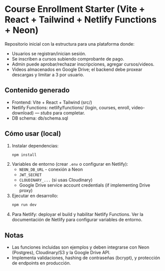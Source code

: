 # Course Enrollment Starter (Vite + React + Tailwind + Netlify Functions + Neon)

Repositorio inicial con la estructura para una plataforma donde:
- Usuarios se registran/inician sesión.
- Se inscriben a cursos subiendo comprobante de pago.
- Admin puede aprobar/rechazar inscripciones, agregar cursos/videos.
- Videos almacenados en Google Drive; el backend debe proxear descargas y limitar a 3 por usuario.

## Contenido generado
- Frontend: Vite + React + Tailwind (src/)
- Netlify Functions: netlify/functions/ (login, courses, enroll, video-download) — *stubs* para completar.
- DB schema: db/schema.sql

## Cómo usar (local)
1. Instalar dependencias:
   ```bash
   npm install
   ```
2. Variables de entorno (crear `.env` o configurar en Netlify):
   - `NEON_DB_URL` - conexión a Neon
   - `JWT_SECRET`
   - `CLOUDINARY_...` (si usas Cloudinary)
   - Google Drive service account credentials (if implementing Drive proxy)
3. Ejecutar en desarrollo:
   ```bash
   npm run dev
   ```
4. Para Netlify: deployar el build y habilitar Netlify Functions. Ver la documentación de Netlify para configurar variables de entorno.

## Notas
- Las funciones incluidas son ejemplos y deben integrarse con Neon (Postgres), Cloudinary/S3 y la Google Drive API.
- Implementa validaciones, hashing de contraseñas (bcrypt), y protección de endpoints en producción.

